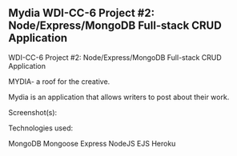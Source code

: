 ## Mydia WDI-CC-6 Project #2: Node/Express/MongoDB Full-stack CRUD Application

WDI-CC-6 Project #2: Node/Express/MongoDB Full-stack CRUD Application

MYDIA- a roof for the creative.

Mydia is an application that allows writers to post about their work.



Screenshot(s):

Technologies used:

MongoDB Mongoose Express NodeJS EJS Heroku
